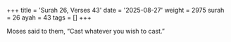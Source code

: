 +++
title = 'Surah 26, Verses 43'
date = '2025-08-27'
weight = 2975
surah = 26
ayah = 43
tags = []
+++

Moses said to them, “Cast whatever you wish to cast.”